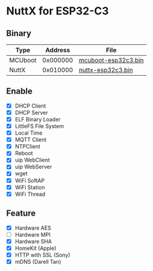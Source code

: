 # NuttX for ESP32-C3

## Binary
|Type   |Address |File|
|-------|--------|----|
|MCUboot|0x000000|[mcuboot-esp32c3.bin](https://github.com/NyankoLab/esp32c3-nuttx-bootloader/releases/download/latest/mcuboot-esp32c3.bin)|
|NuttX  |0x010000|[nuttx-esp32c3.bin](https://github.com/NyankoLab/esp32c3-nuttx/releases/download/latest/nuttx-esp32c3.bin)|

## Enable
- [x] DHCP Client
- [x] DHCP Server
- [x] ELF Binary Loader
- [x] LittleFS File System
- [x] Local Time
- [x] MQTT Client
- [x] NTPClient
- [x] Reboot
- [x] uip WebClient
- [x] uip WebServer
- [x] wget
- [x] WiFi SoftAP
- [x] WiFi Station
- [x] WiFi Thread

## Feature
- [x] Hardware AES
- [ ] Hardware MPI
- [x] Hardware SHA
- [x] HomeKit (Apple)
- [x] HTTP with SSL (Sony)
- [x] mDNS (Darell Tan)

